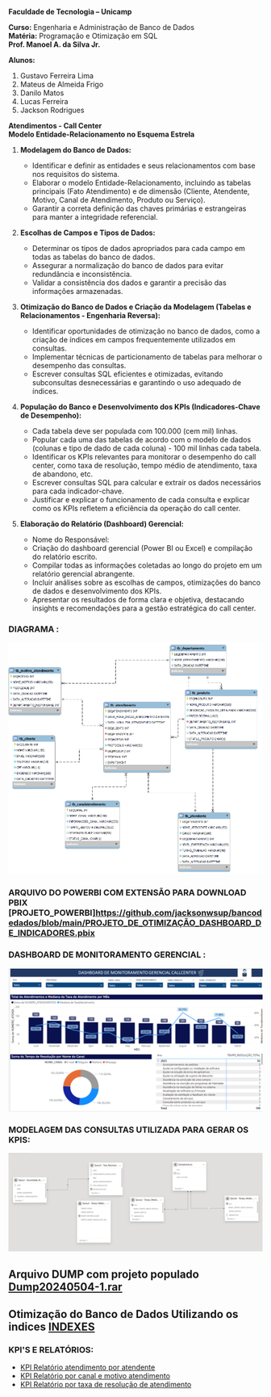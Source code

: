 **Faculdade de Tecnologia – Unicamp**

**Curso:** Engenharia e Administração de Banco de Dados  
**Matéria:** Programação e Otimização em SQL  
**Prof. Manoel A. da Silva Jr.**

**Alunos:**
1. Gustavo Ferreira Lima
2. Mateus de Almeida Frigo
3. Danilo Matos
4. Lucas Ferreira
5. Jackson Rodrigues

**Atendimentos - Call Center**  
**Modelo Entidade-Relacionamento no Esquema Estrela**

1. **Modelagem do Banco de Dados:**
    
    - Identificar e definir as entidades e seus relacionamentos com base nos requisitos do sistema.
    - Elaborar o modelo Entidade-Relacionamento, incluindo as tabelas principais (Fato Atendimento) e de dimensão (Cliente, Atendente, Motivo, Canal de Atendimento, Produto ou Serviço).
    - Garantir a correta definição das chaves primárias e estrangeiras para manter a integridade referencial.

2. **Escolhas de Campos e Tipos de Dados:**
    
    - Determinar os tipos de dados apropriados para cada campo em todas as tabelas do banco de dados.
    - Assegurar a normalização do banco de dados para evitar redundância e inconsistência.
    - Validar a consistência dos dados e garantir a precisão das informações armazenadas.

3. **Otimização do Banco de Dados e Criação da Modelagem (Tabelas e Relacionamentos - Engenharia Reversa):**
    
    - Identificar oportunidades de otimização no banco de dados, como a criação de índices em campos frequentemente utilizados em consultas.
    - Implementar técnicas de particionamento de tabelas para melhorar o desempenho das consultas.
    - Escrever consultas SQL eficientes e otimizadas, evitando subconsultas desnecessárias e garantindo o uso adequado de índices.

4. **População do Banco e Desenvolvimento dos KPIs (Indicadores-Chave de Desempenho):**
    
    - Cada tabela deve ser populada com 100.000 (cem mil) linhas.
    - Popular cada uma das tabelas de acordo com o modelo de dados (colunas e tipo de dado de cada coluna) - 100 mil linhas cada tabela.
    - Identificar os KPIs relevantes para monitorar o desempenho do call center, como taxa de resolução, tempo médio de atendimento, taxa de abandono, etc.
    - Escrever consultas SQL para calcular e extrair os dados necessários para cada indicador-chave.
    - Justificar e explicar o funcionamento de cada consulta e explicar como os KPIs refletem a eficiência da operação do call center.

5. **Elaboração do Relatório (Dashboard) Gerencial:**
    
    - Nome do Responsável:
    - Criação do dashboard gerencial (Power BI ou Excel) e compilação do relatório escrito.
    - Compilar todas as informações coletadas ao longo do projeto em um relatório gerencial abrangente.
    - Incluir análises sobre as escolhas de campos, otimizações do banco de dados e desenvolvimento dos KPIs.
    - Apresentar os resultados de forma clara e objetiva, destacando insights e recomendações para a gestão estratégica do call center.

### DIAGRAMA :


![Modelagem](https://github.com/jacksonwsup/bancodedados/blob/main/DiagramaV2.png)


### ARQUIVO DO POWERBI COM EXTENSÃO PARA DOWNLOAD PBIX [PROJETO_POWERBI]https://github.com/jacksonwsup/bancodedados/blob/main/PROJETO_DE_OTIMIZAÇÃO_DASHBOARD_DE_INDICADORES.pbix

### DASHBOARD DE MONITORAMENTO GERENCIAL :

![KPI'S](https://github.com/jacksonwsup/bancodedados/blob/main/KPIS.png)

### MODELAGEM DAS CONSULTAS UTILIZADA PARA GERAR OS KPIS:

![Modelo_Querys](https://github.com/jacksonwsup/bancodedados/blob/main/Modelo_Querys.png)

## Arquivo DUMP com projeto populado [Dump20240504-1.rar](https://github.com/jacksonwsup/bancodedados/blob/main/Dump20240504-1.rar) 

## Otimização do Banco de Dados Utilizando os indices [INDEXES](https://github.com/jacksonwsup/bancodedados/blob/main/Create_Index.sql) 


### KPI'S E RELATÓRIOS:

- [KPI Relatório atendimento por atendente](https://github.com/jacksonwsup/bancodedados/blob/main/relatorio_kpi_Atendimentos.sql)
- [KPI Relatório por canal e motivo atendimento](https://github.com/jacksonwsup/bancodedados/blob/main/relatorio_kpi_Atendimentos.sql)
- [KPI Relatório por taxa de resolução de atendimento](https://github.com/jacksonwsup/bancodedados/blob/main/relatorio_kpi_taxa_resolucao_atendimentos.sql)

